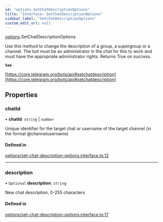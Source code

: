 ```yaml
---
id: "options.SetChatDescriptionOptions"
title: "Interface: SetChatDescriptionOptions"
sidebar_label: "SetChatDescriptionOptions"
custom_edit_url: null
---
```


[options](../modules/options.md).SetChatDescriptionOptions

Use this method to change the description of a group, a supergroup or a channel.
The bot must be an administrator in the chat for this to work and must have the
appropriate administrator rights. Returns True on success.

**`See`**

[https://core.telegram.org/bots/api#setchatdescription](https://core.telegram.org/bots/api#setchatdescription)

## Properties

### chatId

• **chatId**: `string` \| `number`

Unique identifier for the target chat or username of the target channel (in the
format @channelusername)

#### Defined in

[options/set-chat-description-options.interface.ts:12](https://github.com/DeityLamb/telegramjs/blob/32b4cca/packages/common/lib/interfaces/options/set-chat-description-options.interface.ts#L12)

___

### description

• `Optional` **description**: `string`

New chat description, 0-255 characters

#### Defined in

[options/set-chat-description-options.interface.ts:17](https://github.com/DeityLamb/telegramjs/blob/32b4cca/packages/common/lib/interfaces/options/set-chat-description-options.interface.ts#L17)
